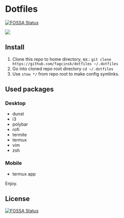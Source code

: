 # Dotfiles

[![FOSSA Status](https://app.fossa.io/api/projects/git%2Bgithub.com%2Ffagcinsk%2Fdotfiles.svg?type=shield)](https://app.fossa.io/projects/git%2Bgithub.com%2Ffagcinsk%2Fdotfiles?ref=badge_shield)

![](https://raw.githubusercontent.com/fagcinsk/dotfiles/master/screenshot.png)

## Install

1. Clone this repo to home directory, ex.: `git clone https://github.com/fagcinsk/dotfiles ~/.dotfiles`
1. Go into cloned repo root directory `cd ~/.dotfiles`
1. Use `stow */` from repo root to make config symlinks.

## Used packages

### Desktop

- dunst
- i3
- polybar
- rofi
- termite
- termux
- vim
- zsh

### Mobile

- termux app

Enjoy.

## License

[![FOSSA Status](https://app.fossa.io/api/projects/git%2Bgithub.com%2Ffagcinsk%2Fdotfiles.svg?type=large)](https://app.fossa.io/projects/git%2Bgithub.com%2Ffagcinsk%2Fdotfiles?ref=badge_large)

